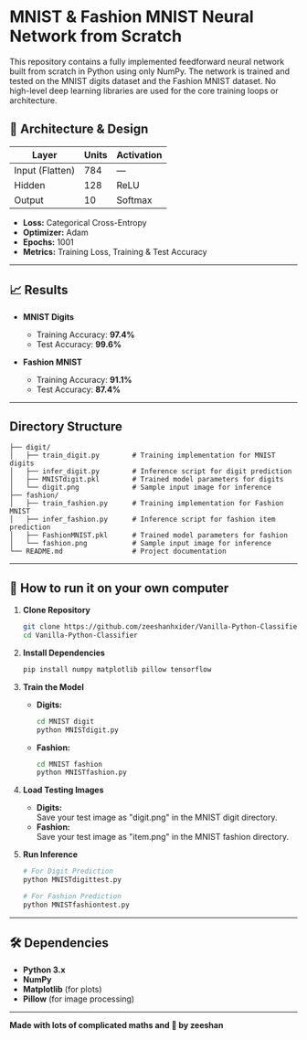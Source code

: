 
# MNIST & Fashion MNIST Neural Network from Scratch 

This repository contains a fully implemented feedforward neural network built from scratch in Python using only NumPy. The network is trained and tested on the MNIST digits dataset and the Fashion MNIST dataset. No high-level deep learning libraries are used for the core training loops or architecture.

## 🧠 Architecture & Design

| Layer            | Units | Activation          |
| ---------------- | ----- | ------------------- |
| Input (Flatten)  | 784   | —                   |
| Hidden           | 128   | ReLU                |
| Output           | 10    | Softmax             |

- **Loss:** Categorical Cross-Entropy  
- **Optimizer:** Adam  
- **Epochs:** 1001  
- **Metrics:** Training Loss, Training & Test Accuracy  

---

## 📈 Results

- **MNIST Digits**  
  - Training Accuracy: **97.4%**  
  - Test Accuracy: **99.6%**  

- **Fashion MNIST**  
  - Training Accuracy: **91.1%**  
  - Test Accuracy: **87.4%**  

---

## Directory Structure
```
├── digit/
│   ├── train_digit.py        # Training implementation for MNIST digits
│   ├── infer_digit.py        # Inference script for digit prediction
│   ├── MNISTdigit.pkl        # Trained model parameters for digits
│   └── digit.png             # Sample input image for inference
├── fashion/
│   ├── train_fashion.py      # Training implementation for Fashion MNIST
│   ├── infer_fashion.py      # Inference script for fashion item prediction
│   ├── FashionMNIST.pkl      # Trained model parameters for fashion
│   └── fashion.png           # Sample input image for inference
└── README.md                 # Project documentation
```

---

## 🚀 How to run it on your own computer

1. **Clone Repository**  
   ```bash
   git clone https://github.com/zeeshanhxider/Vanilla-Python-Classifier.git
   cd Vanilla-Python-Classifier
   ```

2. **Install Dependencies**  
   ```bash
   pip install numpy matplotlib pillow tensorflow
   ```

3. **Train the Model**  
   - **Digits:**  
     ```bash
     cd MNIST digit
     python MNISTdigit.py
     ```
   - **Fashion:**  
     ```bash
     cd MNIST fashion
     python MNISTfashion.py
     ```

4. **Load Testing Images**  
   - **Digits:**  
   Save your test image as "digit.png" in the MNIST digit directory.
   - **Fashion:**  
   Save your test image as "item.png" in the MNIST fashion directory.

5. **Run Inference**  
   ```bash
   # For Digit Prediction
   python MNISTdigittest.py 

   # For Fashion Prediction
   python MNISTfashiontest.py 
   ```

---


## 🛠️ Dependencies
- **Python 3.x**  
- **NumPy**  
- **Matplotlib** (for plots)  
- **Pillow** (for image processing)

---

**Made with lots of complicated maths and 🧡 by zeeshan**
